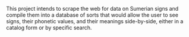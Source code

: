This project intends to scrape the web for data on Sumerian signs and compile them into a database of sorts that would allow the user to see signs, their phonetic values, and their meanings side-by-side, either in a catalog form or by specific search.
